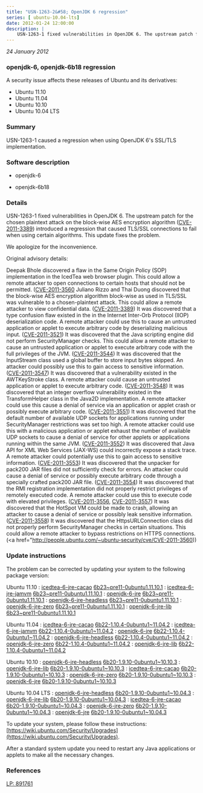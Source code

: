```yaml
---
title: "USN-1263-2&#58; OpenJDK 6 regression"
series: [ ubuntu-10.04-lts]
date: 2012-01-24 12:00:00
description: |
    USN-1263-1 fixed vulnerabilities in OpenJDK 6. The upstream patch for the chosen plaintext attack on the block-wise AES encryption algorithm ([CVE-2011-3389](http://people.ubuntu.com/~ubuntu-security/cve/CVE-2011-3389)) introduced a regression that caused TLS/SSL connections to fail when using certain algorithms. This update fixes the problem.
--- 
```

 
 

*24 January 2012*

### openjdk-6, openjdk-6b18 regression

A security issue affects these releases of Ubuntu and its derivatives:

* Ubuntu 11.10
* Ubuntu 11.04
* Ubuntu 10.10
* Ubuntu 10.04 LTS

### Summary

USN-1263-1 caused a regression when using OpenJDK 6&#39;s SSL/TLS implementation.

### Software description

* openjdk-6 

* openjdk-6b18 

### Details

USN-1263-1 fixed vulnerabilities in OpenJDK 6. The upstream patch for the chosen plaintext attack on the block-wise AES encryption algorithm ([CVE-2011-3389](http://people.ubuntu.com/~ubuntu-security/cve/CVE-2011-3389)) introduced a regression that caused TLS/SSL connections to fail when using certain algorithms. This update fixes the problem.

We apologize for the inconvenience.

Original advisory details:

 Deepak Bhole discovered a flaw in the Same Origin Policy (SOP) implementation in the IcedTea web browser plugin. This could allow a remote attacker to open connections to certain hosts that should not be permitted. ([CVE-2011-3560](http://people.ubuntu.com/~ubuntu-security/cve/CVE-2011-3377">CVE-2011-3377</a>) Juliano Rizzo and Thai Duong discovered that the block-wise AES encryption algorithm block-wise as used in TLS/SSL was vulnerable to a chosen-plaintext attack. This could allow a remote attacker to view confidential data. (<a href="http://people.ubuntu.com/~ubuntu-security/cve/CVE-2011-3389">CVE-2011-3389</a>) It was discovered that a type confusion flaw existed in the in the Internet Inter-Orb Protocol (IIOP) deserialization code. A remote attacker could use this to cause an untrusted application or applet to execute arbitrary code by deserializing malicious input. (<a href="http://people.ubuntu.com/~ubuntu-security/cve/CVE-2011-3521">CVE-2011-3521</a>) It was discovered that the Java scripting engine did not perform SecurityManager checks. This could allow a remote attacker to cause an untrusted application or applet to execute arbitrary code with the full privileges of the JVM. (<a href="http://people.ubuntu.com/~ubuntu-security/cve/CVE-2011-3544">CVE-2011-3544</a>) It was discovered that the InputStream class used a global buffer to store input bytes skipped. An attacker could possibly use this to gain access to sensitive information. (<a href="http://people.ubuntu.com/~ubuntu-security/cve/CVE-2011-3547">CVE-2011-3547</a>) It was discovered that a vulnerability existed in the AWTKeyStroke class. A remote attacker could cause an untrusted application or applet to execute arbitrary code. (<a href="http://people.ubuntu.com/~ubuntu-security/cve/CVE-2011-3548">CVE-2011-3548</a>) It was discovered that an integer overflow vulnerability existed in the TransformHelper class in the Java2D implementation. A remote attacker could use this cause a denial of service via an application or applet crash or possibly execute arbitrary code. (<a href="http://people.ubuntu.com/~ubuntu-security/cve/CVE-2011-3551">CVE-2011-3551</a>) It was discovered that the default number of available UDP sockets for applications running under SecurityManager restrictions was set too high. A remote attacker could use this with a malicious application or applet exhaust the number of available UDP sockets to cause a denial of service for other applets or applications running within the same JVM. (<a href="http://people.ubuntu.com/~ubuntu-security/cve/CVE-2011-3552">CVE-2011-3552</a>) It was discovered that Java API for XML Web Services (JAX-WS) could incorrectly expose a stack trace. A remote attacker could potentially use this to gain access to sensitive information. (<a href="http://people.ubuntu.com/~ubuntu-security/cve/CVE-2011-3553">CVE-2011-3553</a>) It was discovered that the unpacker for pack200 JAR files did not sufficiently check for errors. An attacker could cause a denial of service or possibly execute arbitrary code through a specially crafted pack200 JAR file. (<a href="http://people.ubuntu.com/~ubuntu-security/cve/CVE-2011-3554">CVE-2011-3554</a>) It was discovered that the RMI registration implementation did not properly restrict privileges of remotely executed code. A remote attacker could use this to execute code with elevated privileges. (<a href="http://people.ubuntu.com/~ubuntu-security/cve/CVE-2011-3556">CVE-2011-3556</a>, <a href="http://people.ubuntu.com/~ubuntu-security/cve/CVE-2011-3557">CVE-2011-3557</a>) It was discovered that the HotSpot VM could be made to crash, allowing an attacker to cause a denial of service or possibly leak sensitive information. (<a href="http://people.ubuntu.com/~ubuntu-security/cve/CVE-2011-3558">CVE-2011-3558</a>) It was discovered that the HttpsURLConnection class did not properly perform SecurityManager checks in certain situations. This could allow a remote attacker to bypass restrictions on HTTPS connections. (<a href="http://people.ubuntu.com/~ubuntu-security/cve/CVE-2011-3560)) 

### Update instructions

The problem can be corrected by updating your system to the following package version:

Ubuntu 11.10
 : [icedtea-6-jre-cacao](https://launchpad.net/ubuntu/+source/openjdk-6) <span> [6b23~pre11-0ubuntu1.11.10.1](https://launchpad.net/ubuntu/+source/openjdk-6/6b23~pre11-0ubuntu1.11.10.1) </span> 
 : [icedtea-6-jre-jamvm](https://launchpad.net/ubuntu/+source/openjdk-6) <span> [6b23~pre11-0ubuntu1.11.10.1](https://launchpad.net/ubuntu/+source/openjdk-6/6b23~pre11-0ubuntu1.11.10.1) </span> 
 : [openjdk-6-jre](https://launchpad.net/ubuntu/+source/openjdk-6) <span> [6b23~pre11-0ubuntu1.11.10.1](https://launchpad.net/ubuntu/+source/openjdk-6/6b23~pre11-0ubuntu1.11.10.1) </span> 
 : [openjdk-6-jre-headless](https://launchpad.net/ubuntu/+source/openjdk-6) <span> [6b23~pre11-0ubuntu1.11.10.1](https://launchpad.net/ubuntu/+source/openjdk-6/6b23~pre11-0ubuntu1.11.10.1) </span> 
 : [openjdk-6-jre-zero](https://launchpad.net/ubuntu/+source/openjdk-6) <span> [6b23~pre11-0ubuntu1.11.10.1](https://launchpad.net/ubuntu/+source/openjdk-6/6b23~pre11-0ubuntu1.11.10.1) </span> 
 : [openjdk-6-jre-lib](https://launchpad.net/ubuntu/+source/openjdk-6) <span> [6b23~pre11-0ubuntu1.11.10.1](https://launchpad.net/ubuntu/+source/openjdk-6/6b23~pre11-0ubuntu1.11.10.1) </span> 

Ubuntu 11.04
 : [icedtea-6-jre-cacao](https://launchpad.net/ubuntu/+source/openjdk-6) <span> [6b22-1.10.4-0ubuntu1~11.04.2](https://launchpad.net/ubuntu/+source/openjdk-6/6b22-1.10.4-0ubuntu1~11.04.2) </span> 
 : [icedtea-6-jre-jamvm](https://launchpad.net/ubuntu/+source/openjdk-6) <span> [6b22-1.10.4-0ubuntu1~11.04.2](https://launchpad.net/ubuntu/+source/openjdk-6/6b22-1.10.4-0ubuntu1~11.04.2) </span> 
 : [openjdk-6-jre](https://launchpad.net/ubuntu/+source/openjdk-6) <span> [6b22-1.10.4-0ubuntu1~11.04.2](https://launchpad.net/ubuntu/+source/openjdk-6/6b22-1.10.4-0ubuntu1~11.04.2) </span> 
 : [openjdk-6-jre-headless](https://launchpad.net/ubuntu/+source/openjdk-6) <span> [6b22-1.10.4-0ubuntu1~11.04.2](https://launchpad.net/ubuntu/+source/openjdk-6/6b22-1.10.4-0ubuntu1~11.04.2) </span> 
 : [openjdk-6-jre-zero](https://launchpad.net/ubuntu/+source/openjdk-6) <span> [6b22-1.10.4-0ubuntu1~11.04.2](https://launchpad.net/ubuntu/+source/openjdk-6/6b22-1.10.4-0ubuntu1~11.04.2) </span> 
 : [openjdk-6-jre-lib](https://launchpad.net/ubuntu/+source/openjdk-6) <span> [6b22-1.10.4-0ubuntu1~11.04.2](https://launchpad.net/ubuntu/+source/openjdk-6/6b22-1.10.4-0ubuntu1~11.04.2) </span> 

Ubuntu 10.10
 : [openjdk-6-jre-headless](https://launchpad.net/ubuntu/+source/openjdk-6) <span> [6b20-1.9.10-0ubuntu1~10.10.3](https://launchpad.net/ubuntu/+source/openjdk-6/6b20-1.9.10-0ubuntu1~10.10.3) </span> 
 : [openjdk-6-jre-lib](https://launchpad.net/ubuntu/+source/openjdk-6) <span> [6b20-1.9.10-0ubuntu1~10.10.3](https://launchpad.net/ubuntu/+source/openjdk-6/6b20-1.9.10-0ubuntu1~10.10.3) </span> 
 : [icedtea-6-jre-cacao](https://launchpad.net/ubuntu/+source/openjdk-6) <span> [6b20-1.9.10-0ubuntu1~10.10.3](https://launchpad.net/ubuntu/+source/openjdk-6/6b20-1.9.10-0ubuntu1~10.10.3) </span> 
 : [openjdk-6-jre-zero](https://launchpad.net/ubuntu/+source/openjdk-6) <span> [6b20-1.9.10-0ubuntu1~10.10.3](https://launchpad.net/ubuntu/+source/openjdk-6/6b20-1.9.10-0ubuntu1~10.10.3) </span> 
 : [openjdk-6-jre](https://launchpad.net/ubuntu/+source/openjdk-6) <span> [6b20-1.9.10-0ubuntu1~10.10.3](https://launchpad.net/ubuntu/+source/openjdk-6/6b20-1.9.10-0ubuntu1~10.10.3) </span> 

Ubuntu 10.04 LTS
 : [openjdk-6-jre-headless](https://launchpad.net/ubuntu/+source/openjdk-6) <span> [6b20-1.9.10-0ubuntu1~10.04.3](https://launchpad.net/ubuntu/+source/openjdk-6/6b20-1.9.10-0ubuntu1~10.04.3) </span> 
 : [openjdk-6-jre-lib](https://launchpad.net/ubuntu/+source/openjdk-6) <span> [6b20-1.9.10-0ubuntu1~10.04.3](https://launchpad.net/ubuntu/+source/openjdk-6/6b20-1.9.10-0ubuntu1~10.04.3) </span> 
 : [icedtea-6-jre-cacao](https://launchpad.net/ubuntu/+source/openjdk-6) <span> [6b20-1.9.10-0ubuntu1~10.04.3](https://launchpad.net/ubuntu/+source/openjdk-6/6b20-1.9.10-0ubuntu1~10.04.3) </span> 
 : [openjdk-6-jre-zero](https://launchpad.net/ubuntu/+source/openjdk-6) <span> [6b20-1.9.10-0ubuntu1~10.04.3](https://launchpad.net/ubuntu/+source/openjdk-6/6b20-1.9.10-0ubuntu1~10.04.3) </span> 
 : [openjdk-6-jre](https://launchpad.net/ubuntu/+source/openjdk-6) <span> [6b20-1.9.10-0ubuntu1~10.04.3](https://launchpad.net/ubuntu/+source/openjdk-6/6b20-1.9.10-0ubuntu1~10.04.3) </span> 

To update your system, please follow these instructions: [https://wiki.ubuntu.com/Security/Upgrades](https://wiki.ubuntu.com/Security/Upgrades).

After a standard system update you need to restart any Java applications or applets to make all the necessary changes. 

### References

 
 [LP: 891761](https://launchpad.net/bugs/891761)
 

